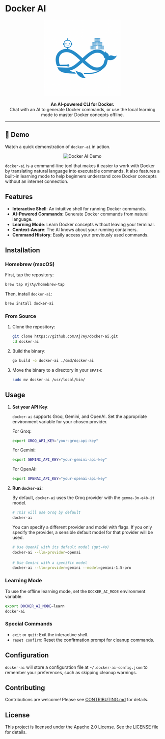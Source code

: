 # Docker AI

<p align="center">
  <picture>
    <source media="(prefers-color-scheme: dark)" srcset="https://raw.githubusercontent.com/Aj7Ay/docker-ai/main/.github/logo-dark.png">
    <source media="(prefers-color-scheme: light)" srcset="https://raw.githubusercontent.com/Aj7Ay/docker-ai/main/.github/se7en-ai.jpeg">
    <img alt="Docker AI Logo" src="https://raw.githubusercontent.com/Aj7Ay/docker-ai/main/.github/se7en-ai.jpeg" width="250">
  </picture>
</p>

<p align="center">
  <strong>An AI-powered CLI for Docker.</strong>
  <br />
  Chat with an AI to generate Docker commands, or use the local learning mode to master Docker concepts offline.
</p>

---

## 🚀 Demo

Watch a quick demonstration of `docker-ai` in action.

<p align="center">
  <img src="https://raw.githubusercontent.com/Aj7Ay/docker-ai/main/.github/demo.gif" alt="Docker AI Demo">
</p>

`docker-ai` is a command-line tool that makes it easier to work with Docker by translating natural language into executable commands. It also features a built-in learning mode to help beginners understand core Docker concepts without an internet connection.

## Features

-   **Interactive Shell**: An intuitive shell for running Docker commands.
-   **AI-Powered Commands**: Generate Docker commands from natural language.
-   **Learning Mode**: Learn Docker concepts without leaving your terminal.
-   **Context-Aware**: The AI knows about your running containers.
-   **Command History**: Easily access your previously used commands.

## Installation

### Homebrew (macOS)

First, tap the repository:

```sh
brew tap Aj7Ay/homebrew-tap
```

Then, install `docker-ai`:

```sh
brew install docker-ai
```

### From Source

1.  Clone the repository:
    ```sh
    git clone https://github.com/Aj7Ay/docker-ai.git
    cd docker-ai
    ```
2.  Build the binary:
    ```sh
    go build -o docker-ai ./cmd/docker-ai
    ```
3.  Move the binary to a directory in your `$PATH`:
    ```sh
    sudo mv docker-ai /usr/local/bin/
    ```

## Usage

1.  **Set your API Key**:

    `docker-ai` supports Groq, Gemini, and OpenAI. Set the appropriate environment variable for your chosen provider.

    For Groq:
    ```sh
    export GROQ_API_KEY="your-groq-api-key"
    ```

    For Gemini:
    ```sh
    export GEMINI_API_KEY="your-gemini-api-key"
    ```

    For OpenAI:
    ```sh
    export OPENAI_API_KEY="your-openai-api-key"
    ```

2.  **Run `docker-ai`**:

    By default, `docker-ai` uses the Groq provider with the `gemma-3n-e4b-it` model.

    ```sh
    # This will use Groq by default
    docker-ai
    ```

    You can specify a different provider and model with flags. If you only specify the provider, a sensible default model for that provider will be used.

    ```sh
    # Use OpenAI with its default model (gpt-4o)
    docker-ai --llm-provider=openai

    # Use Gemini with a specific model
    docker-ai --llm-provider=gemini --model=gemini-1.5-pro
    ```

### Learning Mode

To use the offline learning mode, set the `DOCKER_AI_MODE` environment variable:

```sh
export DOCKER_AI_MODE=learn
docker-ai
```

### Special Commands

-   `exit` or `quit`: Exit the interactive shell.
-   `reset confirm`: Reset the confirmation prompt for cleanup commands.

## Configuration

`docker-ai` will store a configuration file at `~/.docker-ai-config.json` to remember your preferences, such as skipping cleanup warnings.

## Contributing

Contributions are welcome! Please see [CONTRIBUTING.md](CONTRIBUTING.md) for details.

## License

This project is licensed under the Apache 2.0 License. See the [LICENSE](LICENSE) file for details.